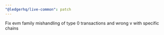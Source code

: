 ```yaml
---
"@ledgerhq/live-common": patch
---
```


Fix evm family mishandling of type 0 transactions and wrong v with specific chains
